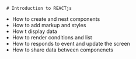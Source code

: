      # Introduction to REACTjs

* How to create and nest components
* How to add markup and styles
* How t display data
* How to render conditions and list 
* How to responds to event and update the screen
* How to share data between componenets
